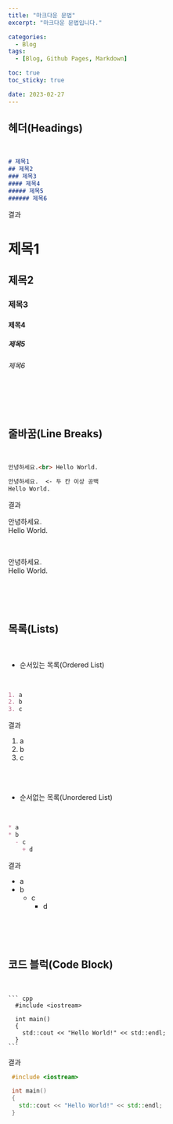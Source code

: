 ```yaml
---
title: "마크다운 문법"
excerpt: "마크다운 문법입니다."

categories:
  - Blog
tags:
  - [Blog, Github Pages, Markdown]

toc: true
toc_sticky: true

date: 2023-02-27
---
```


## 헤더(Headings)

<br>

```markdown
# 제목1
## 제목2
### 제목3
#### 제목4
##### 제목5
###### 제목6
```
결과
<br>

# 제목1
## 제목2
### 제목3
#### 제목4
##### 제목5
###### 제목6

<br><br><br>

## 줄바꿈(Line Breaks)

<br>

```markdown
안녕하세요.<br> Hello World.

안녕하세요.  <- 두 칸 이상 공백
Hello World.
```
결과
<br>

안녕하세요.<br> Hello World.

<br>

안녕하세요.  
Hello World.

<br><br><br>

## 목록(Lists)

<br>

* 순서있는 목록(Ordered List)

<br>

``` markdown
1. a
2. b
3. c
```
결과
<br>

1. a
2. b
3. c

<br><br>


* 순서없는 목록(Unordered List)

<br>

``` markdown
* a
* b
  - c
    + d
```
결과
<br>

* a
* b
  - c
    + d

<br><br><br>

## 코드 블럭(Code Block)

<br>


    ``` cpp
      #include <iostream>

      int main()
      {
        std::cout << "Hello World!" << std::endl;
      }
    ```


결과
<br>

 ``` cpp
  #include <iostream>

  int main()
  {
    std::cout << "Hello World!" << std::endl;
  }
```